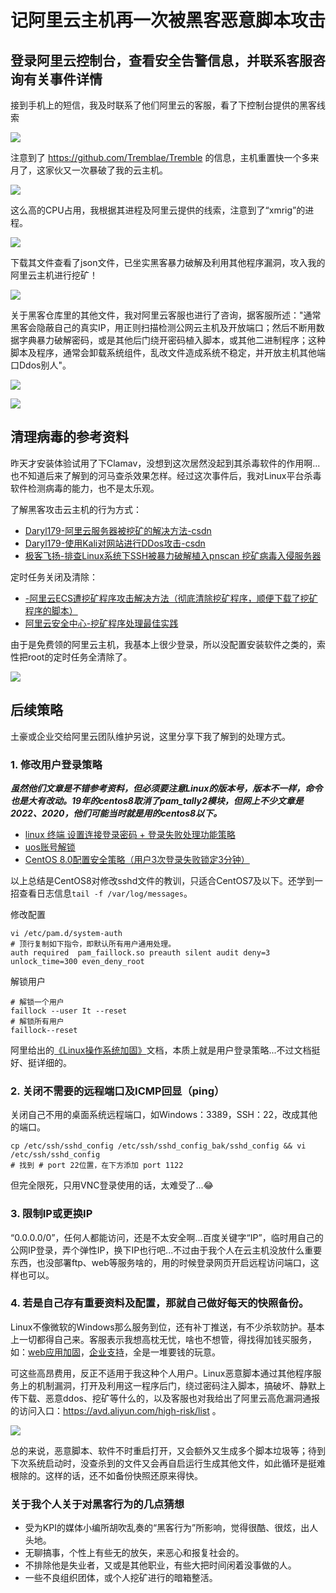 # 记阿里云主机再一次被黑客恶意脚本攻击

## 登录阿里云控制台，查看安全告警信息，并联系客服咨询有关事件详情

接到手机上的短信，我及时联系了他们阿里云的客服，看了下控制台提供的黑客线索

![](https://cdn.jsdelivr.net/gh/hoochanlon/ihs-simple/AQUICK/2e706e67.png)

注意到了 https://github.com/Tremblae/Tremble 的信息，主机重置快一个多来月了，这家伙又一次暴破了我的云主机。

![ ](https://cdn.jsdelivr.net/gh/hoochanlon/ihs-simple/AQUICK/catch2023-02-07%2009.54.20.png)

这么高的CPU占用，我根据其进程及阿里云提供的线索，注意到了“xmrig”的进程。

![](https://cdn.jsdelivr.net/gh/hoochanlon/ihs-simple/AQUICK/catch2023-02-07%2015.51.54.png)

下载其文件查看了json文件，已坐实黑客暴力破解及利用其他程序漏洞，攻入我的阿里云主机进行挖矿！

![ ](https://cdn.jsdelivr.net/gh/hoochanlon/ihs-simple/AQUICK/catch2023-02-07%2016.05.51.png)

关于黑客仓库里的其他文件，我对阿里云客服也进行了咨询，据客服所述："通常黑客会隐蔽自己的真实IP，用正则扫描检测公网云主机及开放端口；然后不断用数据字典暴力破解密码，或是其他后门绕开密码植入脚本，或其他二进制程序；这种脚本及程序，通常会卸载系统组件，乱改文件造成系统不稳定，并开放主机其他端口Ddos别人"。

![ ](https://cdn.jsdelivr.net/gh/hoochanlon/ihs-simple/AQUICK/catch2023-02-07%2016.57.43.png)

![ ](https://cdn.jsdelivr.net/gh/hoochanlon/ihs-simple/AQUICK/catch2023-02-07%2016.57.59.png)

## 清理病毒的参考资料

昨天才安装体验试用了下Clamav，没想到这次居然没起到其杀毒软件的作用啊...也不知道后来了解到的河马查杀效果怎样。经过这次事件后，我对Linux平台杀毒软件检测病毒的能力，也不是太乐观。

了解黑客攻击云主机的行为方式：

* [Daryl179-阿里云服务器被挖矿的解决方法-csdn](https://blog.csdn.net/qq_47464056/article/details/125970479)
* [Daryl179-使用Kali对网站进行DDos攻击-csdn](https://blog.csdn.net/qq_47464056/article/details/127553734?spm=1001.2014.3001.5502)
* [极客飞扬-排查Linux系统下SSH被暴力破解植入pnscan 挖矿病毒入侵服务器](https://www.cnblogs.com/rmfit/p/15624873.html) 

定时任务关闭及清除：

* [-阿里云ECS遭挖矿程序攻击解决方法（彻底清除挖矿程序，顺便下载了挖矿程序的脚本）](https://blog.csdn.net/NicolasLearner/article/details/119006769)
* [阿里云安全中心-挖矿程序处理最佳实践](https://help.aliyun.com/document_detail/161236.htm?spm=5176.smartservice_service_robot_chat_new.0.0.37c73f1bUDrKsc#section-xgd-9mh-f0e)

由于是免费领的阿里云主机，我基本上很少登录，所以没配置安装软件之类的，索性把root的定时任务全清除了。

![ ](https://cdn.jsdelivr.net/gh/hoochanlon/ihs-simple/AQUICK/catch2023-02-07%2010.31.541.png)


## 后续策略

土豪或企业交给阿里云团队维护另说，这里分享下我了解到的处理方式。

### 1. 修改用户登录策略

***虽然他们文章是不错参考资料，但必须要注意Linux的版本号，版本不一样，命令也是大有改动。19年的centos8取消了pam_tally2模块，但网上不少文章是2022、2020，他们可能当时就是用的centos8以下。***

* [linux 终端 设置连接登录密码 + 登录失败处理功能策略](https://www.cnblogs.com/qwer78/p/16546372.html)
* [uos账号解锁](https://blog.csdn.net/qq_35957643/article/details/125277224)
* [CentOS 8.0配置安全策略（用户3次登录失败锁定3分钟）](https://zhuanlan.zhihu.com/p/127109500?utm_id=0)

以上总结是CentOS8对修改sshd文件的教训，只适合CentOS7及以下。还学到一招查看日志信息`tail -f /var/log/messages`。

修改配置

```
vi /etc/pam.d/system-auth
# 顶行复制如下指令，即默认所有用户通用处理。
auth required  pam_faillock.so preauth silent audit deny=3  unlock_time=300 even_deny_root
```
解锁用户

```
# 解锁一个用户
faillock --user It --reset
# 解锁所有用户
faillock--reset
```

阿里给出的[《Linux操作系统加固》](https://help.aliyun.com/knowledge_list/60787.html)文档，本质上就是用户登录策略...不过文档挺好、挺详细的。

### 2. 关闭不需要的远程端口及ICMP回显（ping）

关闭自己不用的桌面系统远程端口，如Windows：3389，SSH：22，改成其他的端口。

````
cp /etc/ssh/sshd_config /etc/ssh/sshd_config_bak/sshd_config && vi /etc/ssh/sshd_config
# 找到 # port 22位置，在下方添加 port 1122
````

但完全限死，只用VNC登录使用的话，太难受了...😂

### 3. 限制IP或更换IP

“0.0.0.0/0”，任何人都能访问，还是不太安全啊...百度关键字“IP”，临时用自己的公网IP登录，弄个弹性IP，换下IP也行吧...不过由于我个人在云主机没放什么重要东西，也没部署ftp、web等服务啥的，用的时候登录网页开启远程访问端口，这样也可以。

### 4. 若是自己存有重要资料及配置，那就自己做好每天的快照备份。

Linux不像微软的Windows那么服务到位，还有补丁推送，有不少杀软防护。基本上一切都得自己来。客服表示我想高枕无忧，啥也不想管，得找得加钱买服务，如：[web应用加固](https://help.aliyun.com/knowledge_list/60792.html)，[企业支持](https://www.aliyun.com/service/supportplans)，全是一堆要钱的玩意。

可这些高昂费用，反正不适用于我这种个人用户。Linux恶意脚本通过其他程序服务上的机制漏洞，打开及利用这一程序后门，绕过密码注入脚本，搞破坏、静默上传下载、恶意ddos、挖矿等什么的，以及客服也对我给出了阿里云高危漏洞通报的访问入口：https://avd.aliyun.com/high-risk/list 。

![ ](https://cdn.jsdelivr.net/gh/hoochanlon/ihs-simple/AQUICK/catch2023-02-07%2015.24.45.png)

总的来说，恶意脚本、软件不时重启打开，又会额外又生成多个脚本垃圾等；待到下次系统启动时，没查杀到的文件又会再自启运行生成其他文件，如此循环是挺难根除的。这样的话，还不如备份快照还原来得快。


### 关于我个人关于对黑客行为的几点猜想

* 受为KPI的媒体小编所胡吹乱奏的“黑客行为”所影响，觉得很酷、很炫，出人头地。
* 无聊搞事，个性上有些无的放矢，来恶心和报复社会的。
* 不排除他是失业者，又或是其他职业，有些大把时间闲着没事做的人。
* 一些不良组织团体，或个人挖矿进行的暗箱整活。
